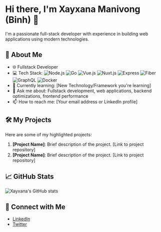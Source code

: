 # Hi there, I'm Xayxana Manivong (Binh) 👋

I'm a passionate full-stack developer with experience in building web applications using modern technologies.

## 🚀 About Me

- 🌐 Fullstack Developer
- 💻 Tech Stack:
  ![Node.js](https://img.shields.io/badge/Node.js-339933?style=for-the-badge&logo=nodedotjs&logoColor=white)
  ![Go](https://img.shields.io/badge/Go-00ADD8?style=for-the-badge&logo=go&logoColor=white)
  ![Vue.js](https://img.shields.io/badge/Vue.js-4FC08D?style=for-the-badge&logo=vue.js&logoColor=white)
  ![Nuxt.js](https://img.shields.io/badge/Nuxt.js-00C58E?style=for-the-badge&logo=nuxtdotjs&logoColor=white)
  ![Express](https://img.shields.io/badge/Express-000000?style=for-the-badge&logo=express&logoColor=white)
  ![Fiber](https://img.shields.io/badge/Fiber-00ADD8?style=for-the-badge&logo=fiber&logoColor=white)
  ![GraphQL](https://img.shields.io/badge/GraphQL-E10098?style=for-the-badge&logo=graphql&logoColor=white)
  ![Docker](https://img.shields.io/badge/Docker-2496ED?style=for-the-badge&logo=docker&logoColor=white)
- 🌱 Currently learning: [New Technology/Framework you're learning]
- 💬 Ask me about: Fullstack development, web applications, backend optimizations, frontend performance
- 📫 How to reach me: [Your email address or LinkedIn profile]

## 🛠️ My Projects

Here are some of my highlighted projects:

1. **[Project Name]**: Brief description of the project. [Link to project repository]
2. **[Project Name]**: Brief description of the project. [Link to project repository]

## 📈 GitHub Stats

![Xayxana's GitHub stats](https://github-readme-stats.vercel.app/api?username=Binh-2060&show_icons=true&theme=radical)

## 🔗 Connect with Me

- [LinkedIn](your-linkedin-url)
- [Twitter](your-twitter-url)
